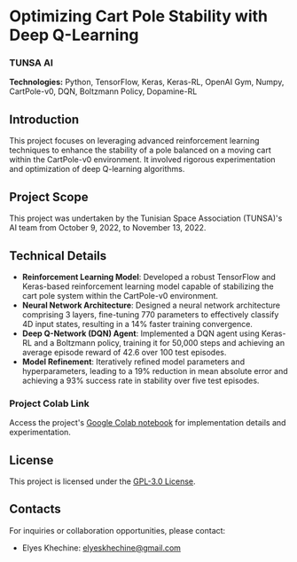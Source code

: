# Optimizing Cart Pole Stability with Deep Q-Learning

### TUNSA AI

**Technologies:** Python, TensorFlow, Keras, Keras-RL, OpenAI Gym, Numpy, CartPole-v0, DQN, Boltzmann Policy, Dopamine-RL

## Introduction

This project focuses on leveraging advanced reinforcement learning techniques to enhance the stability of a pole balanced on a moving cart within the CartPole-v0 environment. It involved rigorous experimentation and optimization of deep Q-learning algorithms.


## Project Scope

 This project was undertaken by the Tunisian Space Association (TUNSA)'s AI team from October 9, 2022, to November 13, 2022.

## Technical Details

- **Reinforcement Learning Model**: Developed a robust TensorFlow and Keras-based reinforcement learning model capable of stabilizing the cart pole system within the CartPole-v0 environment.
- **Neural Network Architecture**: Designed a neural network architecture comprising 3 layers, fine-tuning 770 parameters to effectively classify 4D input states, resulting in a 14% faster training convergence.
- **Deep Q-Network (DQN) Agent**: Implemented a DQN agent using Keras-RL and a Boltzmann policy, training it for 50,000 steps and achieving an average episode reward of 42.6 over 100 test episodes.
- **Model Refinement**: Iteratively refined model parameters and hyperparameters, leading to a 19% reduction in mean absolute error and achieving a 93% success rate in stability over five test episodes.

### Project Colab Link

Access the project's [Google Colab notebook](https://colab.research.google.com/drive/172mY-dbLJq484xGz-Yb_O1vUNVuuWbVX) for implementation details and experimentation.

## License

This project is licensed under the [GPL-3.0 License](LICENSE).

## Contacts

For inquiries or collaboration opportunities, please contact:

- Elyes Khechine: elyeskhechine@gmail.com
